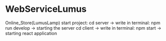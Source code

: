 # WebServiceLumus
Online_Store(LumusLamp)
start project: cd server -> write in terminal: npm run develop -> starting the server
               cd client -> write in terminal: npm start -> starting react application
